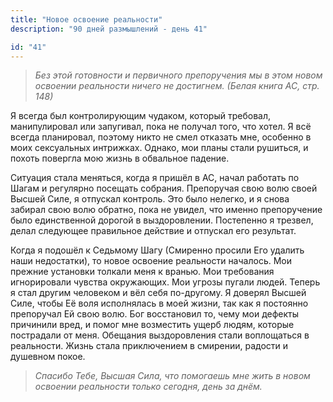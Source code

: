 ```yaml
---
title: "Новое освоение реальности"
description: "90 дней размышлений - день 41"

id: "41"
---
```


> _Без этой готовности и первичного препоручения мы в этом новом освоении
> реальности ничего не достигнем. (Белая книга АС, стр. 148)_

Я всегда был контролирующим чудаком, который требовал, манипулировал или
запугивал, пока не получал того, что хотел. Я всё всегда планировал, поэтому
никто не смел отказать мне, особенно в моих сексуальных интрижках. Однако, мои
планы стали рушиться, и похоть повергла мою жизнь в обвальное падение.

Ситуация стала меняться, когда я пришёл в АС, начал работать по Шагам и
регулярно посещать собрания. Препоручая свою волю своей Высшей Силе, я
отпускал контроль. Это было нелегко, и я снова забирал свою волю обратно, пока
не увидел, что именно препоручение было единственной дорогой в выздоровлении.
Постепенно я трезвел, делал следующее правильное действие и отпускал его
результат.

Когда я подошёл к Седьмому Шагу (Смиренно просили Его удалить наши
недостатки), то новое освоение реальности началось. Мои прежние установки
толкали меня к вранью. Мои требования игнорировали чувства окружающих. Мои
угрозы пугали людей. Теперь я стал другим человеком и вёл себя по-другому. Я
доверял Высшей Силе, чтобы Её воля исполнялась в моей жизни, так как я
постоянно препоручал Ей свою волю. Бог восстановил то, чему мои дефекты
причинили вред, и помог мне возместить ущерб людям, которые пострадали от
меня. Обещания выздоровления стали воплощаться в реальности. Жизнь стала
приключением в смирении, радости и душевном покое.

> _Спасибо Тебе, Высшая Сила, что помогаешь мне жить в новом освоении
> реальности только сегодня, день за днём._
